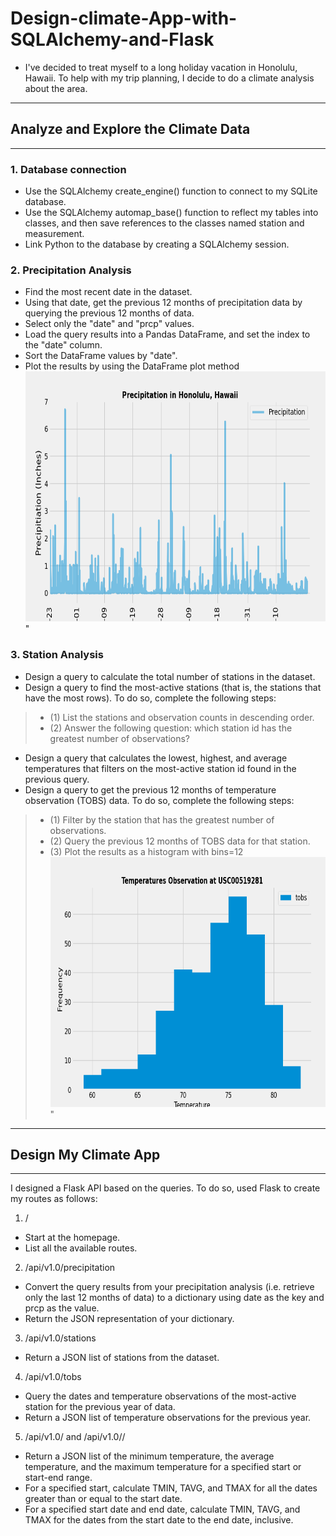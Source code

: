 # Design-climate-App-with-SQLAlchemy-and-Flask
- I've decided to treat myself to a long holiday vacation in Honolulu, Hawaii. To help with my trip planning, I decide to do a climate analysis about the area.
***
## Analyze and Explore the Climate Data
***
### 1. Database connection
- Use the SQLAlchemy create_engine() function to connect to my SQLite database.
- Use the SQLAlchemy automap_base() function to reflect my tables into classes, and then save references to the classes named station and measurement.
- Link Python to the database by creating a SQLAlchemy session.

### 2. Precipitation Analysis
- Find the most recent date in the dataset.
- Using that date, get the previous 12 months of precipitation data by querying the previous 12 months of data.
- Select only the "date" and "prcp" values.
- Load the query results into a Pandas DataFrame, and set the index to the "date" column.
- Sort the DataFrame values by "date".
- Plot the results by using the DataFrame plot method
<img
  src=".\SurfsUp\Precipitation in Hawaii.png"
  width="600"
  height="400"
/>"

### 3. Station Analysis
- Design a query to calculate the total number of stations in the dataset.
- Design a query to find the most-active stations (that is, the stations that have the most rows). To do so, complete the following steps:
> + (1) List the stations and observation counts in descending order.
> + (2) Answer the following question: which station id has the greatest number of observations?

- Design a query that calculates the lowest, highest, and average temperatures that filters on the most-active station id found in the previous query.
- Design a query to get the previous 12 months of temperature observation (TOBS) data. To do so, complete the following steps:
> + (1) Filter by the station that has the greatest number of observations.
> + (2) Query the previous 12 months of TOBS data for that station.
> + (3) Plot the results as a histogram with bins=12
<img
  src=".\SurfsUp\Temperatures Observation.png"
  width="600"
  height="400"
/>"
***
## Design My Climate App
***
I designed a Flask API based on the queries. To do so, used Flask to create my routes as follows:

 1. /
 - Start at the homepage.<br>
 - List all the available routes.

 2. /api/v1.0/precipitation
 - Convert the query results from your precipitation analysis (i.e. retrieve only the last 12 months of data) to a dictionary using date as the key and prcp as the value.<br>
 - Return the JSON representation of your dictionary.

 3. /api/v1.0/stations
 - Return a JSON list of stations from the dataset.

 4. /api/v1.0/tobs
 - Query the dates and temperature observations of the most-active station for the previous year of data.<br>
 - Return a JSON list of temperature observations for the previous year.

 5. /api/v1.0/<start> and /api/v1.0/<start>/<end>
 - Return a JSON list of the minimum temperature, the average temperature, and the maximum temperature for a specified start or start-end range.<br>
 - For a specified start, calculate TMIN, TAVG, and TMAX for all the dates greater than or equal to the start date.<br>
 - For a specified start date and end date, calculate TMIN, TAVG, and TMAX for the dates from the start date to the end date, inclusive.

